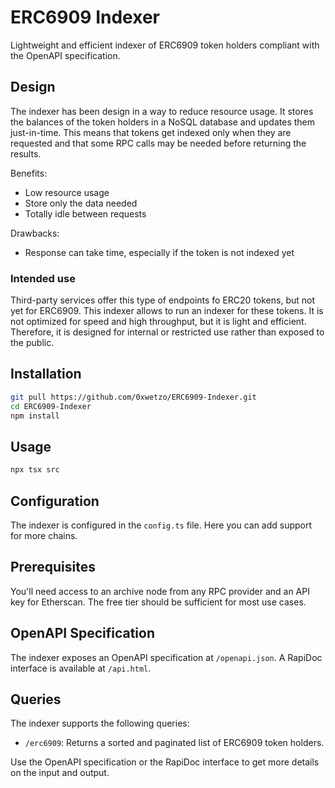 # ERC6909 Indexer

Lightweight and efficient indexer of ERC6909 token holders compliant with the OpenAPI specification.

## Design

The indexer has been design in a way to reduce resource usage.
It stores the balances of the token holders in a NoSQL database and updates them just-in-time.
This means that tokens get indexed only when they are requested and that some RPC calls may be needed before returning the results.

Benefits:

-   Low resource usage
-   Store only the data needed
-   Totally idle between requests

Drawbacks:

-   Response can take time, especially if the token is not indexed yet

### Intended use

Third-party services offer this type of endpoints fo ERC20 tokens, but not yet for ERC6909.
This indexer allows to run an indexer for these tokens.
It is not optimized for speed and high throughput, but it is light and efficient.
Therefore, it is designed for internal or restricted use rather than exposed to the public.

## Installation

```bash
git pull https://github.com/0xwetzo/ERC6909-Indexer.git
cd ERC6909-Indexer
npm install
```

## Usage

```bash
npx tsx src
```

## Configuration

The indexer is configured in the `config.ts` file.
Here you can add support for more chains.

## Prerequisites

You'll need access to an archive node from any RPC provider and an API key for Etherscan.
The free tier should be sufficient for most use cases.

## OpenAPI Specification

The indexer exposes an OpenAPI specification at `/openapi.json`.
A RapiDoc interface is available at `/api.html`.

## Queries

The indexer supports the following queries:

-   `/erc6909`: Returns a sorted and paginated list of ERC6909 token holders.

Use the OpenAPI specification or the RapiDoc interface to get more details on the input and output.
